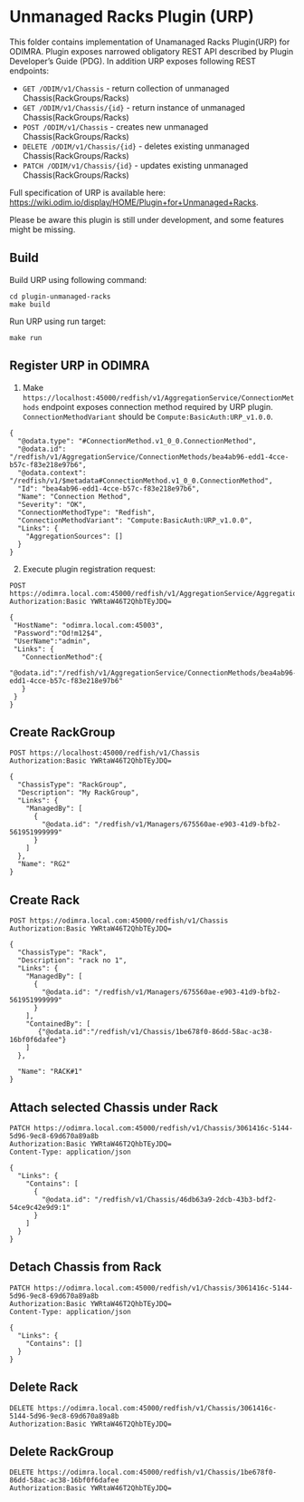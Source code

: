 <!-- 
 Copyright (c) 2020 Intel Corporation

 Licensed under the Apache License, Version 2.0 (the "License");
 you may not use this file except in compliance with the License.
 You may obtain a copy of the License at

 http://www.apache.org/licenses/LICENSE-2.0
 
 Unless required by applicable law or agreed to in writing, software
 distributed under the License is distributed on an "AS IS" BASIS,
 WITHOUT WARRANTIES OR CONDITIONS OF ANY KIND, either express or implied.
 See the License for the specific language governing permissions and
 limitations under the License.
-->

# Unmanaged Racks Plugin (URP) 

This folder contains implementation of Unamanaged Racks Plugin(URP) for ODIMRA. 
Plugin exposes narrowed obligatory REST API described by Plugin Developer’s Guide (PDG).
In addition URP exposes following REST endpoints:

* `GET /ODIM/v1/Chassis` - return collection of unmanaged Chassis(RackGroups/Racks)
* `GET /ODIM/v1/Chassis/{id}` - return instance of unmanaged Chassis(RackGroups/Racks)
* `POST /ODIM/v1/Chassis` - creates new unmanaged Chassis(RackGroups/Racks) 
* `DELETE /ODIM/v1/Chassis/{id}` - deletes existing unmanaged Chassis(RackGroups/Racks)
* `PATCH /ODIM/v1/Chassis/{id}` - updates existing unmanaged Chassis(RackGroups/Racks)

Full specification of URP is available here: https://wiki.odim.io/display/HOME/Plugin+for+Unmanaged+Racks.

Please be aware this plugin is still under development, and some features might be missing.

## Build 

Build URP using following command:
```
cd plugin-unmanaged-racks
make build
``` 

Run URP using run target:
```
make run
```

## Register URP in ODIMRA

1. Make `https://localhost:45000/redfish/v1/AggregationService/ConnectionMethods` endpoint exposes connection method required by URP plugin. `ConnectionMethodVariant` should be `Compute:BasicAuth:URP_v1.0.0`.

```
{
  "@odata.type": "#ConnectionMethod.v1_0_0.ConnectionMethod",
  "@odata.id": "/redfish/v1/AggregationService/ConnectionMethods/bea4ab96-edd1-4cce-b57c-f83e218e97b6",
  "@odata.context": "/redfish/v1/$metadata#ConnectionMethod.v1_0_0.ConnectionMethod",
  "Id": "bea4ab96-edd1-4cce-b57c-f83e218e97b6",
  "Name": "Connection Method",
  "Severity": "OK",
  "ConnectionMethodType": "Redfish",
  "ConnectionMethodVariant": "Compute:BasicAuth:URP_v1.0.0",
  "Links": {
    "AggregationSources": []
  }
}
```

2. Execute plugin registration request:
```
POST https://odimra.local.com:45000/redfish/v1/AggregationService/AggregationSources
Authorization:Basic YWRtaW46T2QhbTEyJDQ=

{
 "HostName": "odimra.local.com:45003",
 "Password":"Od!m12$4",
 "UserName":"admin",
 "Links": {
   "ConnectionMethod":{
       "@odata.id":"/redfish/v1/AggregationService/ConnectionMethods/bea4ab96-edd1-4cce-b57c-f83e218e97b6"
   }
 }
}
```

## Create RackGroup
```
POST https://localhost:45000/redfish/v1/Chassis
Authorization:Basic YWRtaW46T2QhbTEyJDQ=

{
  "ChassisType": "RackGroup",
  "Description": "My RackGroup",
  "Links": {
    "ManagedBy": [
      {
        "@odata.id": "/redfish/v1/Managers/675560ae-e903-41d9-bfb2-561951999999"
      }
    ]
  },
  "Name": "RG2"
}
```
## Create Rack
```
POST https://odimra.local.com:45000/redfish/v1/Chassis
Authorization:Basic YWRtaW46T2QhbTEyJDQ=

{
  "ChassisType": "Rack",
  "Description": "rack no 1",
  "Links": {
    "ManagedBy": [
      {
        "@odata.id": "/redfish/v1/Managers/675560ae-e903-41d9-bfb2-561951999999"
      }
    ],
    "ContainedBy": [
       {"@odata.id":"/redfish/v1/Chassis/1be678f0-86dd-58ac-ac38-16bf0f6dafee"}
    ]
  },

  "Name": "RACK#1"
}

```
## Attach selected Chassis under Rack
```
PATCH https://odimra.local.com:45000/redfish/v1/Chassis/3061416c-5144-5d96-9ec8-69d670a89a8b
Authorization:Basic YWRtaW46T2QhbTEyJDQ=
Content-Type: application/json

{
  "Links": {
    "Contains": [
      {
        "@odata.id": "/redfish/v1/Chassis/46db63a9-2dcb-43b3-bdf2-54ce9c42e9d9:1"
      }
    ]
  }
}
```

## Detach Chassis from Rack
```
PATCH https://odimra.local.com:45000/redfish/v1/Chassis/3061416c-5144-5d96-9ec8-69d670a89a8b
Authorization:Basic YWRtaW46T2QhbTEyJDQ=
Content-Type: application/json

{
  "Links": {
    "Contains": []
  }
}
```

## Delete Rack
```
DELETE https://odimra.local.com:45000/redfish/v1/Chassis/3061416c-5144-5d96-9ec8-69d670a89a8b
Authorization:Basic YWRtaW46T2QhbTEyJDQ=
```

## Delete RackGroup
```
DELETE https://odimra.local.com:45000/redfish/v1/Chassis/1be678f0-86dd-58ac-ac38-16bf0f6dafee
Authorization:Basic YWRtaW46T2QhbTEyJDQ=
```
